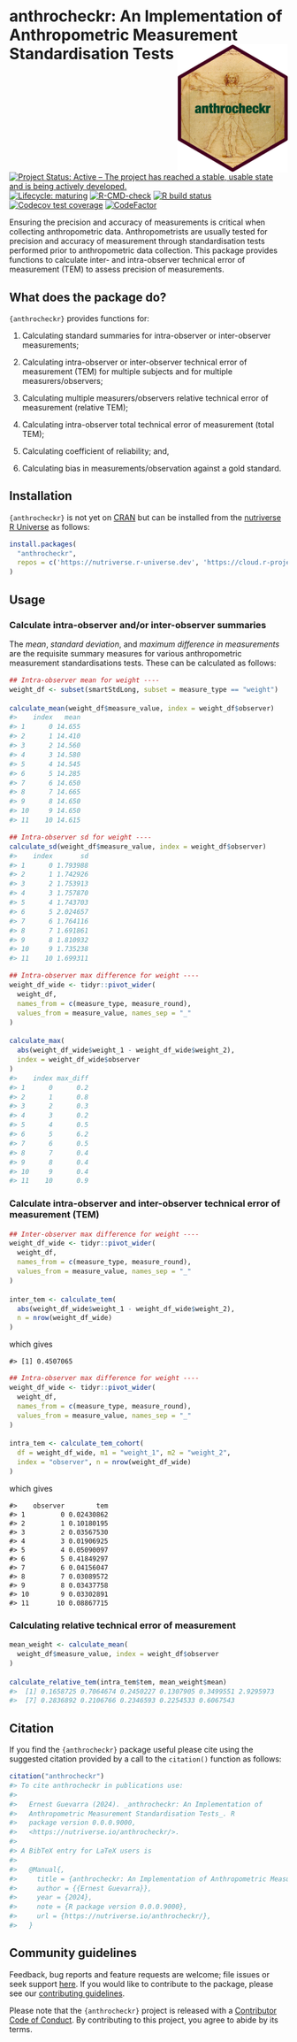 
<!-- README.md is generated from README.Rmd. Please edit that file -->

# anthrocheckr: An Implementation of Anthropometric Measurement Standardisation Tests <img src="man/figures/logo.png" width="200" align="right" />

<!-- badges: start -->

[![Project Status: Active – The project has reached a stable, usable
state and is being actively
developed.](https://www.repostatus.org/badges/latest/active.svg)](https://www.repostatus.org/#active)
[![Lifecycle:
maturing](https://img.shields.io/badge/lifecycle-maturing-blue.svg)](https://www.tidyverse.org/lifecycle/#maturing)
[![R-CMD-check](https://github.com/nutriverse/anthrocheckr/actions/workflows/R-CMD-check.yaml/badge.svg)](https://github.com/nutriverse/anthrocheckr/actions/workflows/R-CMD-check.yaml)
[![R build
status](https://github.com/nutriverse/anthrocheckr/workflows/test-coverage/badge.svg)](https://github.com/nutriverse/anthrocheckr/actions)
[![Codecov test
coverage](https://codecov.io/gh/nutriverse/anthrocheckr/branch/main/graph/badge.svg)](https://app.codecov.io/gh/nutriverse/anthrocheckr?branch=main)
[![CodeFactor](https://www.codefactor.io/repository/github/nutriverse/anthrocheckr/badge)](https://www.codefactor.io/repository/github/nutriverse/anthrocheckr)
<!-- badges: end -->

Ensuring the precision and accuracy of measurements is critical when
collecting anthropometric data. Anthropometrists are usually tested for
precision and accuracy of measurement through standardisation tests
performed prior to anthropometric data collection. This package provides
functions to calculate inter- and intra-observer technical error of
measurement (TEM) to assess precision of measurements.

## What does the package do?

`{anthrocheckr}` provides functions for:

1.  Calculating standard summaries for intra-observer or inter-observer
    measurements;

2.  Calculating intra-observer or inter-observer technical error of
    measurement (TEM) for multiple subjects and for multiple
    measurers/observers;

3.  Calculating multiple measurers/observers relative technical error of
    measurement (relative TEM);

4.  Calculating intra-observer total technical error of measurement
    (total TEM);

5.  Calculating coefficient of reliability; and,

6.  Calculating bias in measurements/observation against a gold
    standard.

## Installation

`{anthrocheckr}` is not yet on [CRAN](https://cran.r-project.org) but
can be installed from the [nutriverse R
Universe](https://nutriverse.r-universe.dev) as follows:

``` r
install.packages(
  "anthrocheckr",
  repos = c('https://nutriverse.r-universe.dev', 'https://cloud.r-project.org')
)
```

## Usage

### Calculate intra-observer and/or inter-observer summaries

The *mean*, *standard deviation*, and *maximum difference in
measurements* are the requisite summary measures for various
anthropometric measurement standardisations tests. These can be
calculated as follows:

``` r
## Intra-observer mean for weight ----
weight_df <- subset(smartStdLong, subset = measure_type == "weight")

calculate_mean(weight_df$measure_value, index = weight_df$observer)
#>    index   mean
#> 1      0 14.655
#> 2      1 14.410
#> 3      2 14.560
#> 4      3 14.580
#> 5      4 14.545
#> 6      5 14.285
#> 7      6 14.650
#> 8      7 14.665
#> 9      8 14.650
#> 10     9 14.650
#> 11    10 14.615
```

``` r
## Intra-observer sd for weight ----
calculate_sd(weight_df$measure_value, index = weight_df$observer)
#>    index       sd
#> 1      0 1.793988
#> 2      1 1.742926
#> 3      2 1.753913
#> 4      3 1.757870
#> 5      4 1.743703
#> 6      5 2.024657
#> 7      6 1.764116
#> 8      7 1.691861
#> 9      8 1.810932
#> 10     9 1.735238
#> 11    10 1.699311
```

``` r
## Intra-observer max difference for weight ----
weight_df_wide <- tidyr::pivot_wider(
  weight_df, 
  names_from = c(measure_type, measure_round), 
  values_from = measure_value, names_sep = "_"
)

calculate_max(
  abs(weight_df_wide$weight_1 - weight_df_wide$weight_2), 
  index = weight_df_wide$observer
)
#>    index max_diff
#> 1      0      0.2
#> 2      1      0.8
#> 3      2      0.3
#> 4      3      0.2
#> 5      4      0.5
#> 6      5      6.2
#> 7      6      0.5
#> 8      7      0.4
#> 9      8      0.4
#> 10     9      0.4
#> 11    10      0.9
```

### Calculate intra-observer and inter-observer technical error of measurement (TEM)

``` r
## Inter-observer max difference for weight ----
weight_df_wide <- tidyr::pivot_wider(
  weight_df, 
  names_from = c(measure_type, measure_round), 
  values_from = measure_value, names_sep = "_"
)

inter_tem <- calculate_tem(
  abs(weight_df_wide$weight_1 - weight_df_wide$weight_2), 
  n = nrow(weight_df_wide)
)
```

which gives

    #> [1] 0.4507065

``` r
## Intra-observer max difference for weight ----
weight_df_wide <- tidyr::pivot_wider(
  weight_df, 
  names_from = c(measure_type, measure_round), 
  values_from = measure_value, names_sep = "_"
)

intra_tem <- calculate_tem_cohort(
  df = weight_df_wide, m1 = "weight_1", m2 = "weight_2",
  index = "observer", n = nrow(weight_df_wide)
)
```

which gives

    #>    observer        tem
    #> 1         0 0.02430862
    #> 2         1 0.10180195
    #> 3         2 0.03567530
    #> 4         3 0.01906925
    #> 5         4 0.05090097
    #> 6         5 0.41849297
    #> 7         6 0.04156047
    #> 8         7 0.03089572
    #> 9         8 0.03437758
    #> 10        9 0.03302891
    #> 11       10 0.08867715

### Calculating relative technical error of measurement

``` r
mean_weight <- calculate_mean(
  weight_df$measure_value, index = weight_df$observer
)

calculate_relative_tem(intra_tem$tem, mean_weight$mean)
#>  [1] 0.1658725 0.7064674 0.2450227 0.1307905 0.3499551 2.9295973
#>  [7] 0.2836892 0.2106766 0.2346593 0.2254533 0.6067543
```

## Citation

If you find the `{anthrocheckr}` package useful please cite using the
suggested citation provided by a call to the `citation()` function as
follows:

``` r
citation("anthrocheckr")
#> To cite anthrocheckr in publications use:
#> 
#>   Ernest Guevarra (2024). _anthrocheckr: An Implementation of
#>   Anthropometric Measurement Standardisation Tests_. R
#>   package version 0.0.0.9000,
#>   <https://nutriverse.io/anthrocheckr/>.
#> 
#> A BibTeX entry for LaTeX users is
#> 
#>   @Manual{,
#>     title = {anthrocheckr: An Implementation of Anthropometric Measurement Standardisation Tests},
#>     author = {{Ernest Guevarra}},
#>     year = {2024},
#>     note = {R package version 0.0.0.9000},
#>     url = {https://nutriverse.io/anthrocheckr/},
#>   }
```

## Community guidelines

Feedback, bug reports and feature requests are welcome; file issues or
seek support [here](https://github.com/nutriverse/anthrocheckr/issues).
If you would like to contribute to the package, please see our
[contributing
guidelines](https://nutriverse.io/anthrocheckr/CONTRIBUTING.html).

Please note that the `{anthrocheckr}` project is released with a
[Contributor Code of
Conduct](https://nutriverse.io/anthrocheckr/CODE_OF_CONDUCT.html). By
contributing to this project, you agree to abide by its terms.
